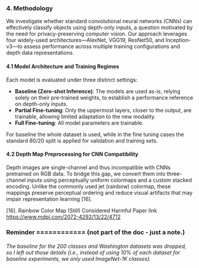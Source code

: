 
### 4. Methodology
We investigate whether standard convolutional neural networks (CNNs) can effectively classify objects using depth-only inputs, a question motivated by the need for privacy-preserving computer vision. Our approach leverages four widely-used architectures—AlexNet, VGG19, ResNet50, and Inception-v3—to assess performance across multiple training configurations and depth data representations.

#### 4.1 Model Architecture and Training Regimes
Each model is evaluated under three distinct settings:
- **Baseline (Zero-shot Inference)**: The models are used as-is, relying solely on their pre-trained weights,  to establish a performance reference on depth-only inputs.
- **Partial Fine-tuning**: Only the uppermost layers, closer to the output, are trainable, allowing limited adaptation to the new modality. 
- **Full Fine-tuning**: All model parameters are trainable.


For baseline the whole dataset is used, while in the fine tuning cases the standard 80/20 split is applied for validation and training sets.


#### 4.2 Depth Map Preprocessing for CNN Compatibility

Depth images are single-channel and thus incompatible with CNNs pretrained on RGB data. To bridge this gap, we convert them into three-channel inputs using perceptually uniform colormaps and a custom stacked encoding. Unlike the commonly used jet (rainbow) colormap, these mappings preserve perceptual ordering and reduce visual artifacts that may impair representation learning [16].


[16]. Rainbow Color Map (Still) Considered Harmful
Paper link https://www.mdpi.com/2072-4292/13/22/4712 



### Reminder ============ (not part of the doc - just a note.)

###### The baseline for the 200 classes and Washington datasets was dropped, so I left out those details (i.e., instead of using 10% of each dataset for baseline experiments, we only used ImageNet-1K classes).
